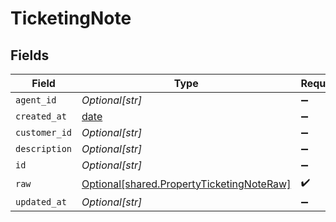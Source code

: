 # TicketingNote


## Fields

| Field                                                                                            | Type                                                                                             | Required                                                                                         | Description                                                                                      |
| ------------------------------------------------------------------------------------------------ | ------------------------------------------------------------------------------------------------ | ------------------------------------------------------------------------------------------------ | ------------------------------------------------------------------------------------------------ |
| `agent_id`                                                                                       | *Optional[str]*                                                                                  | :heavy_minus_sign:                                                                               | N/A                                                                                              |
| `created_at`                                                                                     | [date](https://docs.python.org/3/library/datetime.html#date-objects)                             | :heavy_minus_sign:                                                                               | N/A                                                                                              |
| `customer_id`                                                                                    | *Optional[str]*                                                                                  | :heavy_minus_sign:                                                                               | N/A                                                                                              |
| `description`                                                                                    | *Optional[str]*                                                                                  | :heavy_minus_sign:                                                                               | N/A                                                                                              |
| `id`                                                                                             | *Optional[str]*                                                                                  | :heavy_minus_sign:                                                                               | N/A                                                                                              |
| `raw`                                                                                            | [Optional[shared.PropertyTicketingNoteRaw]](undefined/models/shared/propertyticketingnoteraw.md) | :heavy_check_mark:                                                                               | N/A                                                                                              |
| `updated_at`                                                                                     | *Optional[str]*                                                                                  | :heavy_minus_sign:                                                                               | N/A                                                                                              |
